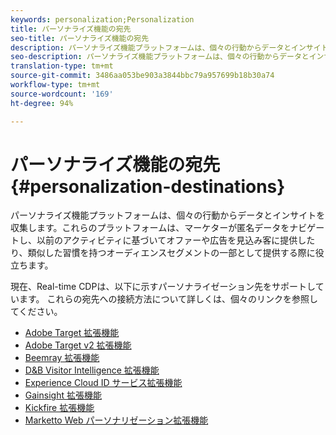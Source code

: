 ```yaml
---
keywords: personalization;Personalization
title: パーソナライズ機能の宛先
seo-title: パーソナライズ機能の宛先
description: パーソナライズ機能プラットフォームは、個々の行動からデータとインサイトを収集します。これらのプラットフォームは、マーケターが匿名データをナビゲートし、以前のアクティビティに基づいてオファーや広告を見込み客に提供したり、類似した習慣を持つオーディエンスセグメントの一部として提供する際に役立ちます。
seo-description: パーソナライズ機能プラットフォームは、個々の行動からデータとインサイトを収集します。これらのプラットフォームは、マーケターが匿名データをナビゲートし、以前のアクティビティに基づいてオファーや広告を見込み客に提供したり、類似した習慣を持つオーディエンスセグメントの一部として提供する際に役立ちます。
translation-type: tm+mt
source-git-commit: 3486aa053be903a3844bbc79a957699b18b30a74
workflow-type: tm+mt
source-wordcount: '169'
ht-degree: 94%

---
```



# パーソナライズ機能の宛先 {#personalization-destinations}

パーソナライズ機能プラットフォームは、個々の行動からデータとインサイトを収集します。これらのプラットフォームは、マーケターが匿名データをナビゲートし、以前のアクティビティに基づいてオファーや広告を見込み客に提供したり、類似した習慣を持つオーディエンスセグメントの一部として提供する際に役立ちます。

現在、Real-time CDPは、以下に示すパーソナライゼーション先をサポートしています。 これらの宛先への接続方法について詳しくは、個々のリンクを参照してください。

* [Adobe Target 拡張機能](./adobe-target.md)
* [Adobe Target v2 拡張機能](./adobe-target-v2.md)
* [Beemray 拡張機能](./beemray.md)
* [D&amp;B Visitor Intelligence 拡張機能](./dnb.md)
* [Experience Cloud ID サービス拡張機能](./adobe-ecid.md)
* [Gainsight 拡張機能](./gainsight.md)
* [Kickfire 拡張機能](./kickfire.md)
* [Marketto Web パーソナリゼーション拡張機能](./marketo-web-personalization.md)
